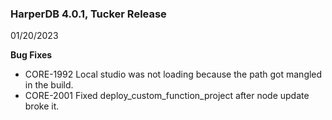 ### HarperDB 4.0.1, Tucker Release
01/20/2023

**Bug Fixes**

* CORE-1992 Local studio was not loading because the path got mangled in the build.
* CORE-2001 Fixed deploy_custom_function_project after node update broke it.
